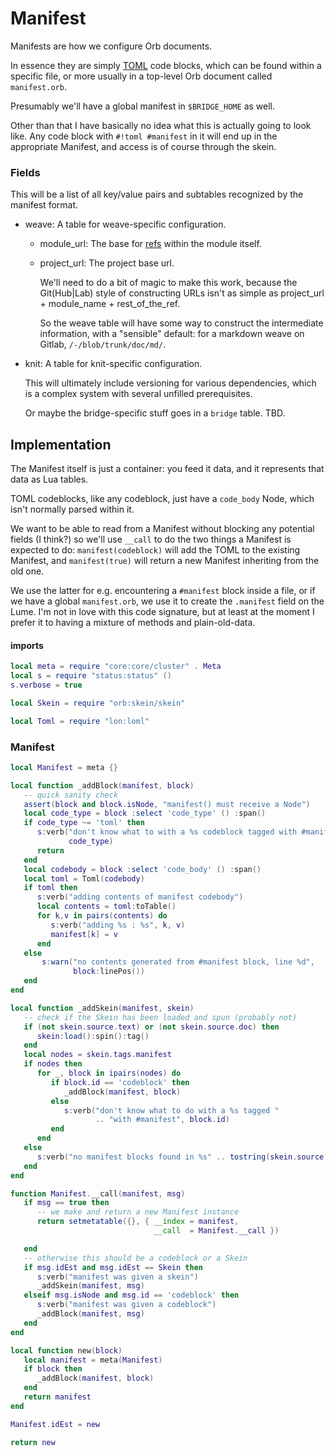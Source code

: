# Manifest


  Manifests are how we configure Orb documents\.

In essence they are simply [TOML](@:lon/loml) code blocks, which can be
found within a specific file, or more usually in a top\-level Orb document
called `manifest.orb`\.

Presumably we'll have a global manifest in `$BRIDGE_HOME` as well\.

Other than that I have basically no idea what this is actually going to look
like\.  Any code block with `#!toml #manifest` in it will end up in the
appropriate Manifest, and access is of course through the skein\.


### Fields

  This will be a list of all key/value pairs and subtables recognized by the
manifest format\.


-  weave:  A table for weave\-specific configuration\.

   - module\_url:  The base for [refs](httk://) within the module itself\.

   - project\_url:  The project base url\.

       We'll need to do a bit of magic to make this work, because
       the Git\(Hub|Lab\) style of constructing URLs isn't as simple
       as project\_url \+ module\_name \+ rest\_of\_the\_ref\.

       So the weave table will have some way to construct the
       intermediate information, with a "sensible" default: for a
       markdown weave on Gitlab, `/-/blob/trunk/doc/md/`\.


- knit:  A table for knit\-specific configuration\.

    This will ultimately include versioning for various dependencies,
    which is a complex system with several unfilled prerequisites\.

    Or maybe the bridge\-specific stuff goes in a `bridge` table\.  TBD\.


## Implementation

  The Manifest itself is just a container: you feed it data, and it represents
that data as Lua tables\.

TOML codeblocks, like any codeblock, just have a `code_body` Node, which isn't
normally parsed within it\.

We want to be able to read from a Manifest without blocking any potential
fields \(I think?\) so we'll use `__call` to do the two things a Manifest is
expected to do: `manifest(codeblock)` will add the TOML to the existing
Manifest, and `manifest(true)` will return a new Manifest inheriting from the
old one\.

We use the latter for e\.g\. encountering a `#manifest` block inside a file, or
if we have a global `manifest.orb`, we use it to create the `.manifest` field
on the Lume\.  I'm not in love with this code signature, but at least at the
moment I prefer it to having a mixture of methods and plain\-old\-data\.


#### imports

```lua
local meta = require "core:core/cluster" . Meta
local s = require "status:status" ()
s.verbose = true

local Skein = require "orb:skein/skein"

local Toml = require "lon:loml"
```


### Manifest

```lua
local Manifest = meta {}
```


```lua
local function _addBlock(manifest, block)
   -- quick sanity check
   assert(block and block.isNode, "manifest() must receive a Node")
   local code_type = block :select 'code_type' () :span()
   if code_type ~= 'toml' then
      s:verb("don't know what to with a %s codeblock tagged with #manifest",
             code_type)
      return
   end
   local codebody = block :select 'code_body' () :span()
   local toml = Toml(codebody)
   if toml then
      s:verb("adding contents of manifest codebody")
      local contents = toml:toTable()
      for k,v in pairs(contents) do
         s:verb("adding %s : %s", k, v)
         manifest[k] = v
      end
   else
       s:warn("no contents generated from #manifest block, line %d",
              block:linePos())
   end
end
```

```lua
local function _addSkein(manifest, skein)
   -- check if the Skein has been loaded and spun (probably not)
   if (not skein.source.text) or (not skein.source.doc) then
      skein:load():spin():tag()
   end
   local nodes = skein.tags.manifest
   if nodes then
      for _, block in ipairs(nodes) do
         if block.id == 'codeblock' then
            _addBlock(manifest, block)
         else
            s:verb("don't know what to do with a %s tagged "
                   .. "with #manifest", block.id)
         end
      end
   else
      s:verb("no manifest blocks found in %s" .. tostring(skein.source.file))
   end
end
```


```lua
function Manifest.__call(manifest, msg)
   if msg == true then
      -- we make and return a new Manifest instance
      return setmetatable({}, { __index = manifest,
                                __call  = Manifest.__call })

   end
   -- otherwise this should be a codeblock or a Skein
   if msg.idEst and msg.idEst == Skein then
      s:verb("manifest was given a skein")
      _addSkein(manifest, msg)
   elseif msg.isNode and msg.id == 'codeblock' then
      s:verb("manifest was given a codeblock")
      _addBlock(manifest, msg)
   end
end
```



```lua
local function new(block)
   local manifest = meta(Manifest)
   if block then
      _addBlock(manifest, block)
   end
   return manifest
end

Manifest.idEst = new
```

```lua
return new
```
